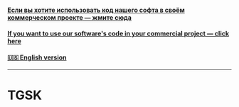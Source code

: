 #### [Если вы хотите использовать код нашего софта в своём коммерческом проекте — жмите сюда](README.copying-and-distributing.md)  
#### [If you want to use our software's code in your commercial project — click here](README.copying-and-distributing.english.md)  
#### [🇺🇸 English version](README.english.md)  
---
# TGSK